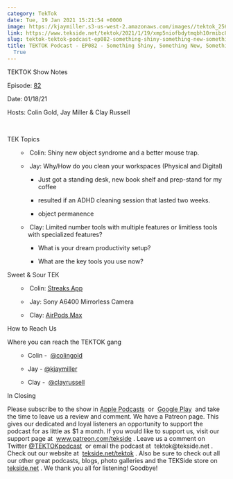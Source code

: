 ```yaml
---
category: TekTok
date: Tue, 19 Jan 2021 15:21:54 +0000
image: https://kjaymiller.s3-us-west-2.amazonaws.com/images//tektok_256.jpeg
link: https://www.tekside.net/tektok/2021/1/19/xmp5niofbdytmqbh10rmibc8d7syuv
slug: tektok-tektok-podcast-ep082-something-shiny-something-new-something-basic-something-true
title: TEKTOK Podcast - EP082 - Something Shiny, Something New, Something Basic, Something
  True
---
```


<p class="">TEKTOK Show Notes</p><p class="">Episode: <a href="http://tekside.net/tektok?format=rss"><span>82</span></a></p><p class="">Date: 01/18/21</p><p class="">Hosts: Colin Gold, Jay Miller &amp; Clay Russell</p><p class=""><br /></p><p class="">TEK Topics</p><ul><ul><li><p class="">&nbsp;Colin: Shiny new object syndrome and a better mouse trap.&nbsp;</p></li><li><p class="">&nbsp;Jay: Why/How do you clean your workspaces (Physical and Digital)</p><ul><li><p class="">Just got a standing desk, new book shelf and prep-stand for my coffee</p></li><li><p class="">resulted if an ADHD cleaning session that lasted two weeks.</p></li><li><p class="">object permanence</p></li></ul></li><li><p class="">&nbsp;Clay: Limited number tools with multiple features or limitless tools with specialized features?</p><ul><li><p class="">What is your dream productivity setup?</p></li><li><p class="">What are the key tools you use now?</p></li></ul></li></ul></ul><p class=""></p><p class="">Sweet &amp; Sour TEK</p><ul><ul><li><p class="">&nbsp;Colin: <a href="https://streaksapp.com/"><span>Streaks App</span></a></p></li><li><p class="">&nbsp;Jay: Sony A6400 Mirrorless Camera</p></li><li><p class="">&nbsp;Clay: <a href="https://www.apple.com/ca/airpods-max/?afid=p238%7CRiIQ5dG5-dc_mtid_1870765e38482_pcrid_78409077306642_pgrid_1254543297597147_&amp;cid=aos-ca-kwbi---slid---product-"><span>AirPods Max</span></a></p></li></ul></ul><p class=""></p><p class="">How to Reach Us</p><p class="">Where you can reach the TEKTOK gang</p><ul><ul><li><p class="">Colin -&nbsp; <a href="http://twitter.com/colingold"><span>@colingold</span></a>&nbsp;</p></li><li><p class="">Jay - <a href="http://twitter.com/kjaymiller"><span>@kjaymiller</span></a></p></li><li><p class="">Clay -&nbsp; <a href="http://twitter.com/clayrussell"><span>@clayrussell</span></a>&nbsp;&nbsp;</p></li></ul></ul><p class=""></p><p class="">In Closing</p><p class="">Please subscribe to the show in <a href="https://podcasts.apple.com/us/podcast/tektok-podcast/id875056387"><span>Apple Podcasts</span></a>&nbsp; or&nbsp; <a href="https://goo.gl/app/playmusic?ibi=com.google.PlayMusic&amp;isi=691797987&amp;ius=googleplaymusic&amp;link=https://play.google.com/music/m/Ifbau5sq4uurrg4hifug5oacshq?t%3DTEKTOK_Podcast_-_The_TEKSide_Network"><span>Google Play</span></a>&nbsp; and take the time to leave us a review and comment. We have a Patreon page. This gives our dedicated and loyal listeners an opportunity to support the podcast for as little as $1 a month. If you would like to support us, visit our support page at&nbsp; <a href="http://www.patreon.com/tekside"><span>www.patreon.com/tekside</span></a> . Leave us a comment on Twitter <a href="http://twitter.com/%23!/TEKTOKpodcast"><span>@TEKTOKpodcast</span></a>&nbsp; or email the podcast at&nbsp; <span>tektok@tekside.net</span> . Check out our website at&nbsp; <a href="http://tekside.net/tektok/"><span>tekside.net/tektok</span></a> . Also be sure to check out all our other great podcasts, blogs, photo galleries and the TEKSide store on&nbsp; <a href="http://tekside.net/"><span>tekside.net</span></a> . We thank you all for listening! Goodbye!</p>